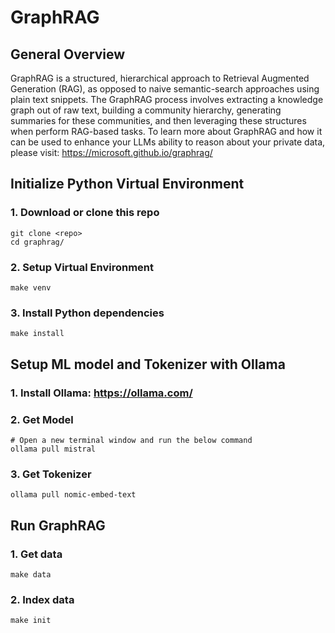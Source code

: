 # GraphRAG

## General Overview
GraphRAG is a structured, hierarchical approach to Retrieval Augmented Generation (RAG), as opposed to naive semantic-search approaches using plain text snippets. The GraphRAG process involves extracting a knowledge graph out of raw text, building a community hierarchy, generating summaries for these communities, and then leveraging these structures when perform RAG-based tasks. To learn more about GraphRAG and how it can be used to enhance your LLMs ability to reason about your private data, please visit: https://microsoft.github.io/graphrag/

## Initialize Python Virtual Environment
### 1. Download or clone this repo
```shell
git clone <repo>
cd graphrag/
```

### 2. Setup Virtual Environment
```shell
make venv
```

### 3. Install Python dependencies
```shell
make install
```

## Setup ML model and Tokenizer with Ollama
### 1. Install Ollama: https://ollama.com/

### 2. Get Model
```shell
# Open a new terminal window and run the below command
ollama pull mistral
```

### 3. Get Tokenizer
```shell
ollama pull nomic-embed-text
```


## Run GraphRAG
### 1. Get data
```shell
make data
```

### 2. Index data
```shell
make init
```